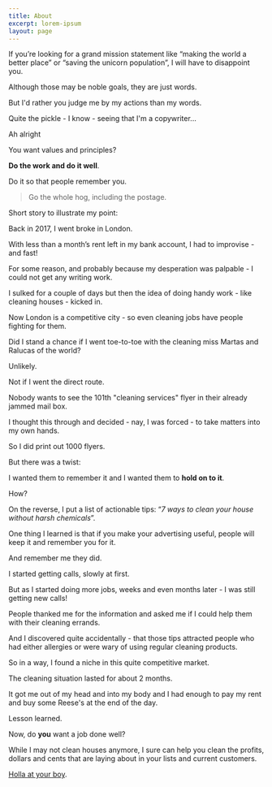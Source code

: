 ```yaml
---
title: About
excerpt: lorem-ipsum
layout: page
---
```

If you’re looking for a grand mission statement like “making the world a better place” or “saving the unicorn population”, I will have to disappoint you.

Although those may be noble goals, they are just words.

But I'd rather you judge me by my actions than my words.

Quite the pickle - I know - seeing that I'm a copywriter...

Ah alright

You want values and principles?

**Do the work and do it well**.

Do it so that people remember you.

> Go the whole hog, including the postage.

Short story to illustrate my point:

Back in 2017, I went broke in London.

With less than a month’s rent left in my bank account, I had to improvise - and fast!

For some reason, and probably because my desperation was palpable - I could not get any writing work.

I sulked for a couple of days but then the idea of doing handy work - like cleaning houses - kicked in.

Now London is a competitive city - so even cleaning jobs have people fighting for them.

Did I stand a chance if I went toe-to-toe with the cleaning miss Martas and Ralucas of the world?

Unlikely.

Not if I went the direct route.

Nobody wants to see the 101th "cleaning services" flyer in their already jammed mail box.

I thought this through and decided - nay, I was forced - to take matters into my own hands.

So I did print out 1000 flyers.

But there was a twist:

I wanted them to remember it and I wanted them to **hold on to it**.

How?

On the reverse, I put a list of actionable tips: “*7 ways to clean your house without harsh chemicals*”.

One thing I learned is that if you make your advertising useful, people will keep it and remember you for it.

And remember me they did.

I started getting calls, slowly at first.

But as I started doing more jobs, weeks and even months later - I was still getting new calls!

People thanked me for the information and asked me if I could help them with their cleaning errands.

And I discovered quite accidentally - that those tips attracted people who had either allergies or were wary of using regular cleaning products.

So in a way, I found a niche in this quite competitive market.

The cleaning situation lasted for about 2 months. 

It got me out of my head and into my body and I had enough to pay my rent and buy some Reese's at the end of the day.

Lesson learned.

Now, do **you** want a job done well?

While I may not clean houses anymore, I sure can help you clean the profits, dollars and cents that are laying about in your lists and current customers.

[Holla at your boy](/contact).
